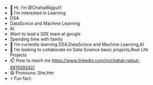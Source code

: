 - 👋 Hi, I’m @ChahatRajput1
- 👀 I’m interested in Learning
- DSA
- DataScince and Machine Learning
- AI
- Want to lead a SDE team at google
- Spending time with family
- 🌱 I’m currently learning DSA,DataScince and Machine Learning,AI
- 💞️ I’m looking to collaborate on Data Science basic projects,Real Life Projects
- 📫 How to reach me https://www.linkedin.com/in/chahat-rajput-681509242/
- 😄 Pronouns: She,Her
- ⚡ Fun fact: 

<!---
ChahatRajput1/ChahatRajput1 is a ✨ special ✨ repository because its `README.md` (this file) appears on your GitHub profile.
You can click the Preview link to take a look at your changes.
--->
